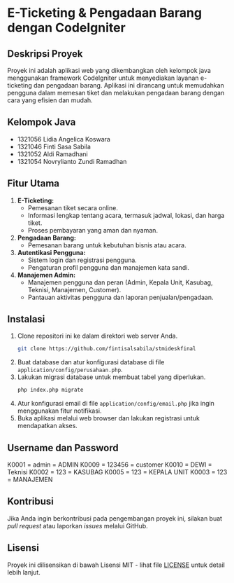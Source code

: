 # E-Ticketing & Pengadaan Barang dengan CodeIgniter

## Deskripsi Proyek
Proyek ini adalah aplikasi web yang dikembangkan oleh kelompok java menggunakan framework CodeIgniter untuk menyediakan layanan e-ticketing dan pengadaan barang. Aplikasi ini dirancang untuk memudahkan pengguna dalam memesan tiket dan melakukan pengadaan barang dengan cara yang efisien dan mudah.

## Kelompok Java
- 1321056 Lidia Angelica Koswara
- 1321046 Finti Sasa Sabila
- 1321052 Aldi Ramadhani
- 1321054 Novrylianto Zundi Ramadhan


## Fitur Utama
1. **E-Ticketing:**
    - Pemesanan tiket secara online.
    - Informasi lengkap tentang acara, termasuk jadwal, lokasi, dan harga tiket.
    - Proses pembayaran yang aman dan nyaman.
2. **Pengadaan Barang:**
    - Pemesanan barang untuk kebutuhan bisnis atau acara.
3. **Autentikasi Pengguna:**
    - Sistem login dan registrasi pengguna.
    - Pengaturan profil pengguna dan manajemen kata sandi.
4. **Manajemen Admin:**
    - Manajemen pengguna dan peran (Admin, Kepala Unit, Kasubag, Teknisi, Manajemen, Customer).
    - Pantauan aktivitas pengguna dan laporan penjualan/pengadaan.

## Instalasi
1. Clone repositori ini ke dalam direktori web server Anda.
   ```bash
   git clone https://github.com/fintisalsabila/stmideskfinal
   ```
2. Buat database dan atur konfigurasi database di file `application/config/perusahaan.php`.
3. Lakukan migrasi database untuk membuat tabel yang diperlukan.
   ```bash
   php index.php migrate
   ```
4. Atur konfigurasi email di file `application/config/email.php` jika ingin menggunakan fitur notifikasi.
5. Buka aplikasi melalui web browser dan lakukan registrasi untuk mendapatkan akses.

## Username dan Password
K0001 = admin = ADMIN
K0009 = 123456 = customer 
K0010 = DEWI = Teknisi
K0002 = 123 = KASUBAG
K0005 = 123 = KEPALA UNIT
K0003 = 123 = MANAJEMEN


## Kontribusi
Jika Anda ingin berkontribusi pada pengembangan proyek ini, silakan buat *pull request* atau laporkan *issues* melalui GitHub.

## Lisensi
Proyek ini dilisensikan di bawah Lisensi MIT - lihat file [LICENSE](LICENSE) untuk detail lebih lanjut.
